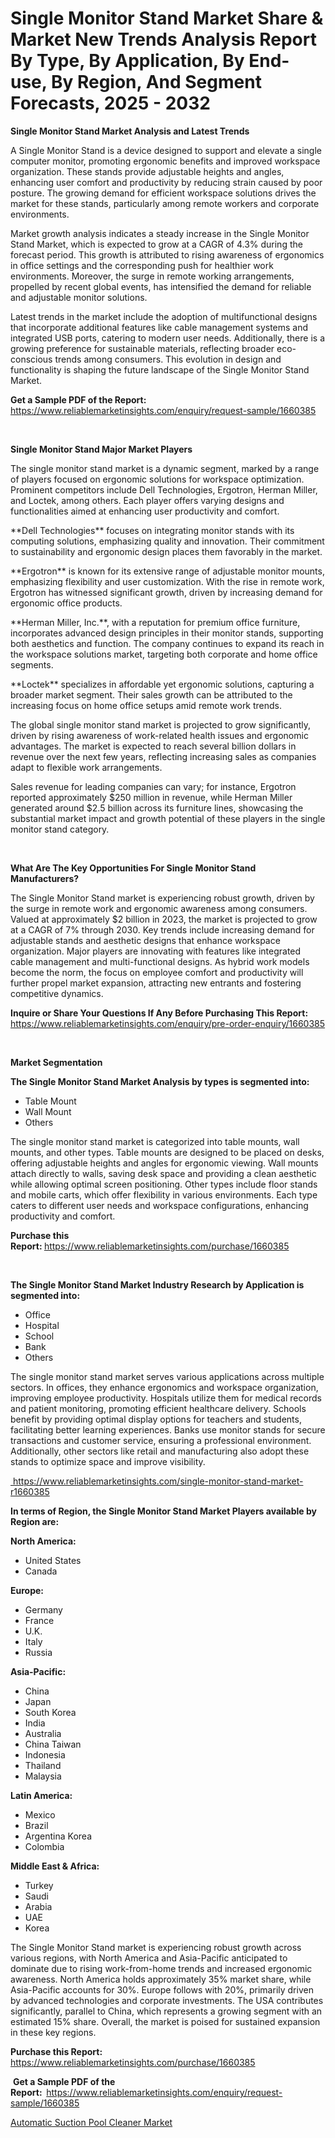 <p><h1>Single Monitor Stand Market Share & Market New Trends Analysis Report By Type, By Application, By End-use, By Region, And Segment Forecasts, 2025 - 2032</h1></p><p><strong>Single Monitor Stand Market Analysis and Latest Trends</strong></p>
<p><p>A Single Monitor Stand is a device designed to support and elevate a single computer monitor, promoting ergonomic benefits and improved workspace organization. These stands provide adjustable heights and angles, enhancing user comfort and productivity by reducing strain caused by poor posture. The growing demand for efficient workspace solutions drives the market for these stands, particularly among remote workers and corporate environments.</p><p>Market growth analysis indicates a steady increase in the Single Monitor Stand Market, which is expected to grow at a CAGR of 4.3% during the forecast period. This growth is attributed to rising awareness of ergonomics in office settings and the corresponding push for healthier work environments. Moreover, the surge in remote working arrangements, propelled by recent global events, has intensified the demand for reliable and adjustable monitor solutions.</p><p>Latest trends in the market include the adoption of multifunctional designs that incorporate additional features like cable management systems and integrated USB ports, catering to modern user needs. Additionally, there is a growing preference for sustainable materials, reflecting broader eco-conscious trends among consumers. This evolution in design and functionality is shaping the future landscape of the Single Monitor Stand Market.</p></p>
<p><strong>Get a Sample PDF of the Report:&nbsp;</strong> <a href="https://www.reliablemarketinsights.com/enquiry/request-sample/1660385?utm_campaign=2389&utm_medium=2&utm_source=Github&utm_content=ia&utm_term=20022025&utm_id=single-monitor-stand">https://www.reliablemarketinsights.com/enquiry/request-sample/1660385</a></p>
<p>&nbsp;</p>
<p><strong>Single Monitor Stand Major Market Players</strong></p>
<p><p>The single monitor stand market is a dynamic segment, marked by a range of players focused on ergonomic solutions for workspace optimization. Prominent competitors include Dell Technologies, Ergotron, Herman Miller, and Loctek, among others. Each player offers varying designs and functionalities aimed at enhancing user productivity and comfort.</p><p>**Dell Technologies** focuses on integrating monitor stands with its computing solutions, emphasizing quality and innovation. Their commitment to sustainability and ergonomic design places them favorably in the market. </p><p>**Ergotron** is known for its extensive range of adjustable monitor mounts, emphasizing flexibility and user customization. With the rise in remote work, Ergotron has witnessed significant growth, driven by increasing demand for ergonomic office products. </p><p>**Herman Miller, Inc.**, with a reputation for premium office furniture, incorporates advanced design principles in their monitor stands, supporting both aesthetics and function. The company continues to expand its reach in the workspace solutions market, targeting both corporate and home office segments.</p><p>**Loctek** specializes in affordable yet ergonomic solutions, capturing a broader market segment. Their sales growth can be attributed to the increasing focus on home office setups amid remote work trends.</p><p>The global single monitor stand market is projected to grow significantly, driven by rising awareness of work-related health issues and ergonomic advantages. The market is expected to reach several billion dollars in revenue over the next few years, reflecting increasing sales as companies adapt to flexible work arrangements. </p><p>Sales revenue for leading companies can vary; for instance, Ergotron reported approximately $250 million in revenue, while Herman Miller generated around $2.5 billion across its furniture lines, showcasing the substantial market impact and growth potential of these players in the single monitor stand category.</p></p>
<p>&nbsp;</p>
<p><strong>What Are The Key Opportunities For Single Monitor Stand Manufacturers?</strong></p>
<p><p>The Single Monitor Stand market is experiencing robust growth, driven by the surge in remote work and ergonomic awareness among consumers. Valued at approximately $2 billion in 2023, the market is projected to grow at a CAGR of 7% through 2030. Key trends include increasing demand for adjustable stands and aesthetic designs that enhance workspace organization. Major players are innovating with features like integrated cable management and multi-functional designs. As hybrid work models become the norm, the focus on employee comfort and productivity will further propel market expansion, attracting new entrants and fostering competitive dynamics.</p></p>
<p><strong>Inquire or Share Your Questions If Any Before Purchasing This Report:</strong> <a href="https://www.reliablemarketinsights.com/enquiry/pre-order-enquiry/1660385?utm_campaign=2389&utm_medium=2&utm_source=Github&utm_content=ia&utm_term=20022025&utm_id=single-monitor-stand">https://www.reliablemarketinsights.com/enquiry/pre-order-enquiry/1660385</a></p>
<p>&nbsp;</p>
<p><strong>Market Segmentation</strong></p>
<p><strong>The Single Monitor Stand Market Analysis by types is segmented into:</strong></p>
<p><ul><li>Table Mount</li><li>Wall Mount</li><li>Others</li></ul></p>
<p><p>The single monitor stand market is categorized into table mounts, wall mounts, and other types. Table mounts are designed to be placed on desks, offering adjustable heights and angles for ergonomic viewing. Wall mounts attach directly to walls, saving desk space and providing a clean aesthetic while allowing optimal screen positioning. Other types include floor stands and mobile carts, which offer flexibility in various environments. Each type caters to different user needs and workspace configurations, enhancing productivity and comfort.</p></p>
<p><strong>Purchase this Report:&nbsp;</strong><a href="https://www.reliablemarketinsights.com/purchase/1660385?utm_campaign=2389&utm_medium=2&utm_source=Github&utm_content=ia&utm_term=20022025&utm_id=single-monitor-stand">https://www.reliablemarketinsights.com/purchase/1660385</a></p>
<p>&nbsp;</p>
<p><strong>The Single Monitor Stand Market Industry Research by Application is segmented into:</strong></p>
<p><ul><li>Office</li><li>Hospital</li><li>School</li><li>Bank</li><li>Others</li></ul></p>
<p><p>The single monitor stand market serves various applications across multiple sectors. In offices, they enhance ergonomics and workspace organization, improving employee productivity. Hospitals utilize them for medical records and patient monitoring, promoting efficient healthcare delivery. Schools benefit by providing optimal display options for teachers and students, facilitating better learning experiences. Banks use monitor stands for secure transactions and customer service, ensuring a professional environment. Additionally, other sectors like retail and manufacturing also adopt these stands to optimize space and improve visibility.</p></p>
<p><a href="https://www.reliablemarketinsights.com/single-monitor-stand-market-r1660385?utm_campaign=2389&utm_medium=2&utm_source=Github&utm_content=ia&utm_term=20022025&utm_id=single-monitor-stand">&nbsp;https://www.reliablemarketinsights.com/single-monitor-stand-market-r1660385</a></p>
<p><strong>In terms of Region, the Single Monitor Stand Market Players available by Region are:</strong></p>
<p>
    <p> <strong> North America: </strong>
        <ul>
            <li>United States</li>
            <li>Canada</li>
        </ul>
        </p> 
    <p> <strong> Europe: </strong>
        <ul>
            <li>Germany</li>
            <li>France</li>
            <li>U.K.</li>
            <li>Italy</li>
            <li>Russia</li>
        </ul>
        </p> 
    <p> <strong> Asia-Pacific: </strong>
        <ul>
            <li>China</li>
            <li>Japan</li>
            <li>South Korea</li>
            <li>India</li>
            <li>Australia</li>
            <li>China Taiwan</li>
            <li>Indonesia</li>
            <li>Thailand</li>
            <li>Malaysia</li>
        </ul>
        </p> 
    <p> <strong> Latin America: </strong>
        <ul>
            <li>Mexico</li>
            <li>Brazil</li>
            <li>Argentina Korea</li>
            <li>Colombia</li>
        </ul>
        </p> 
    <p> <strong> Middle East & Africa: </strong>
        <ul>
            <li>Turkey</li>
            <li>Saudi</li>
            <li>Arabia</li>
            <li>UAE</li>
            <li>Korea</li>
        </ul>
    </p>
    </p>
<p><p>The Single Monitor Stand market is experiencing robust growth across various regions, with North America and Asia-Pacific anticipated to dominate due to rising work-from-home trends and increased ergonomic awareness. North America holds approximately 35% market share, while Asia-Pacific accounts for 30%. Europe follows with 20%, primarily driven by advanced technologies and corporate investments. The USA contributes significantly, parallel to China, which represents a growing segment with an estimated 15% share. Overall, the market is poised for sustained expansion in these key regions.</p></p>
<p><strong>Purchase this Report: </strong><a href="https://www.reliablemarketinsights.com/purchase/1660385?utm_campaign=2389&utm_medium=2&utm_source=Github&utm_content=ia&utm_term=20022025&utm_id=single-monitor-stand">https://www.reliablemarketinsights.com/purchase/1660385</a></p>
<p>&nbsp;<strong>Get a Sample PDF of the Report:&nbsp;&nbsp;</strong><a href="https://www.reliablemarketinsights.com/enquiry/request-sample/1660385?utm_campaign=2389&utm_medium=2&utm_source=Github&utm_content=ia&utm_term=20022025&utm_id=single-monitor-stand">https://www.reliablemarketinsights.com/enquiry/request-sample/1660385</a></p>
<p><strong></strong></p>
<p><p><a href="https://github.com/cheryjhonson/Market-Research-Report-List-1/blob/main/automatic-suction-pool-cleaner-market.md?utm_campaign=2389&utm_medium=2&utm_source=Github&utm_content=ia&utm_term=20022025&utm_id=single-monitor-stand">Automatic Suction Pool Cleaner Market</a></p></p>